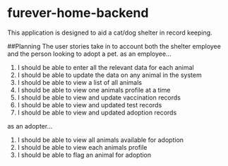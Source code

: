 # furever-home-backend
This application is designed to aid a cat/dog shelter in record keeping.  

##Planning
The user stories take in to account both the shelter employee and the person looking to adopt a pet.
as an employee...
1. I should be able to enter all the relevant data for each animal
2. I should be able to update the data on any animal in the system
3. I should be able to view a list of all animals
4. I should be able to view one animals profile at a time
5. I should be able to view and update vaccination records
6. I should be able to view and updated test records
7. I should be able to view and updated adoption records

as an adopter...
1. I should be able to view all animals available for adoption
2. I should be able to view each animals profile
3. I should be able to flag an animal for adoption


